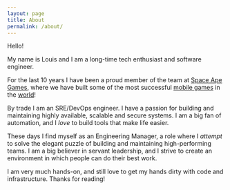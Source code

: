 ```yaml
---
layout: page
title: About
permalink: /about/
---
```


Hello!

My name is Louis and I am a long-time tech enthusiast and software engineer. 

For the last 10 years I have been a proud member of the team at [Space Ape Games](https://spaceapegames.com/), where we have built some of the most successful [mobile games](https://www.chromevalleycustoms.com/) in the [world](https://beatstar.com/)!

By trade I am an SRE/DevOps engineer. I have a passion for building and maintaining highly available, scalable and secure systems. I am a big fan of automation, and I _love_ to build tools that make life easier. 

These days I find myself as an Engineering Manager, a role where I _attempt_ to solve the elegant puzzle of building and maintaining high-performing teams. I am a big believer in servant leadership, and I strive to create an environment in which people can do their best work.  

I am very much hands-on, and still love to get my hands dirty with code and infrastructure. Thanks for reading!
